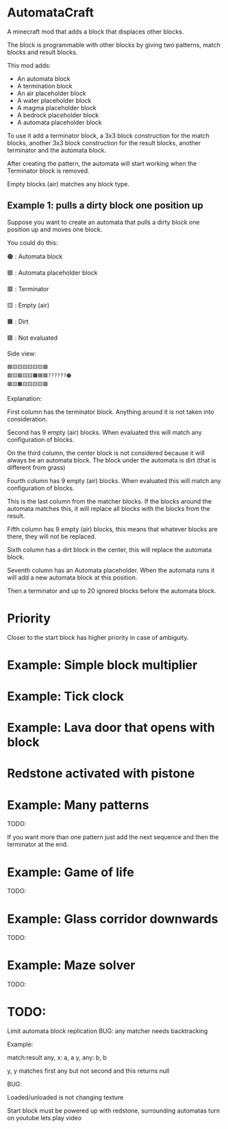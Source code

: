# AutomataCraft

A minecraft mod that adds a block that displaces other blocks.

The block is programmable with other blocks by giving two patterns, 
match blocks and result blocks.

This mod adds:

- An automata block
- A termination block
- An air placeholder block
- A water placeholder block
- A magma placeholder block
- A bedrock placeholder block
- A automata placeholder block

To use it add a terminator block, a 3x3 block construction for the match blocks,
another 3x3 block construction for the result blocks, another terminator and the automata block.

After creating the pattern, the automata will start working when the Terminator block is removed.

Empty blocks (air) matches any block type.

## Example 1: pulls a dirty block one position up

Suppose you want to create an automata that pulls a dirty block one position up and moves one block.

You could do this:

🟠 : Automata block

🟦 : Automata placeholder block

🟥 : Terminator

🟨 : Empty (air)

🟫 : Dirt

🟪 : Not evaluated

Side view:
```
🟪🟨🟨🟨🟨🟨🟨🟪
🟥🟨🟪🟨🟨🟫🟦🟥??????🟠
🟪🟨🟫🟨🟨🟨🟨🟪
```
 
Explanation:

First column has the terminator block. Anything around it is not taken into consideration.

Second has 9 empty (air) blocks. When evaluated this will match any configuration of blocks.

On the third column, the center block is not considered because it will always be an automata block.
The block under the automata is dirt (that is different from grass)

Fourth column has 9 empty (air) blocks. When evaluated this will match any configuration of blocks.

This is the last column from the matcher blocks. If the blocks around the automata matches this, 
it will replace all blocks with the blocks from the result.

Fifth column has 9 empty (air) blocks, this means that whatever blocks are there, they will not be replaced.

Sixth column has a dirt block in the center, this will replace the automata block.

Seventh column has an Automata placeholder. When the automata runs it will add a new automata block at this position.

Then a terminator and up to 20 ignored blocks before the automata block.

# Priority

Closer to the start block has higher priority in case of ambiguity.

# Example: Simple block multiplier

# Example: Tick clock

# Example: Lava door that opens with block

# Redstone activated with pistone

# Example: Many patterns

TODO:

If you want more than one pattern just add the next sequence and then the terminator at the end.

# Example: Game of life

TODO:

# Example: Glass corridor downwards

TODO:

# Example: Maze solver

TODO:

# TODO:

Limit automata block replication
BUG: any matcher needs backtracking

Example:

match:result
any, x: a, a
y, any: b, b

y, y matches first any but not second and this returns null  


BUG:

Loaded/unloaded is not changing texture


Start block must be powered up with redstone, surrounding automatas turn on
youtube lets play video